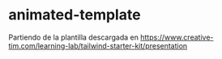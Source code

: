 # animated-template
Partiendo de la plantilla descargada en https://www.creative-tim.com/learning-lab/tailwind-starter-kit/presentation
